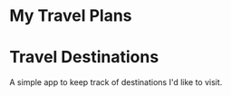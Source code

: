 # My Travel Plans
 # Travel Destinations

A simple app to keep track of destinations I'd like to visit.
